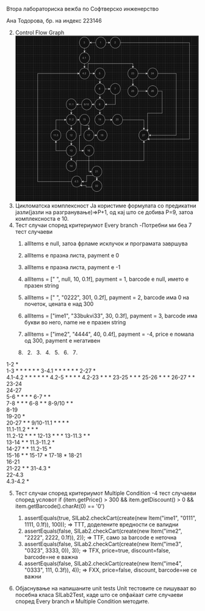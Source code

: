 Втора лабораториска вежба по Софтверско инженерство

Ана Тодорова, бр. на индекс 223146

2. Control Flow Graph
   ![CFG](CFG.png)
3. Цикломатска комплексност
Ја користиме формулата со предикатни јазли(јазли на разгранување)=>P+1, од кај што се добива P=9, затоа комплексноста е 10. 
4. Тест случаи според критериумот Every branch
-Потребни ми беа 7 тест случаеви 
	1. allItems е null, затоа фрламе исклучок и програмата завршува
	2. allItems e празна листа, payment e 0
	3. allItems e празна листа, payment e -1
	4. allItems = [" ", null, 10, 0.1f], payment = 1, barcode e null, името е празен string
	5. allItems = [" ", "0222", 301, 0.2f], payment = 2, barcode има 0 на почеток, цената е над 300
	6. allItems = ["ime1", "33bukvi33", 30, 0.3f], payment = 3, barcode има букви во него, name не е празен string
	7. allItems = ["ime2", "4444", 40, 0.4f], payment = -4, price е помала од 300, payment e негативен

	1.	2.	3.	4.	5.	6.	7.
1-2	*						
1-3		*	*	*	*	*	*
3-4.1		*	*	*	*	*	*
2-27	*						
4.1-4.2		*	*	*	*	*	*
4.2-5				*	*	*	*
4.2-23			*		*		*
23-25			*		*		*
25-26			*		*		*
26-27			*				*
23-24							
24-27							
5-6				*	*	*	*
6-7				*	*		
7-8				*	*		*
6-8						*	*
8-9/10					*	*	
8-19							
19-20				*			
20-27				*			*
9/10-11.1			*	*	*	*	
11.1-11.2				*	*	*	
11.2-12					*	*	*
12-13					*	*	*
13-11.3					*	*	
13-14						*	*
11.3-11.2				*			
14-27						*	*
11.2-15					*		
15-16					*		*
15-17							*
17-18							*
18-21							
16-21							
21-22					*		*
31-4.3					*		
22-4.3							
4.3-4.2					*		

5. Тест случаи според критериумот Multiple Condition
 -4 тест случаеви според условот if (item.getPrice() > 300 && item.getDiscount() > 0 && item.getBarcode().charAt(0) == '0')
	 1. assertEquals(true, SILab2.checkCart(create(new Item("ime1", "0111", 1111, 0.1f)), 100)); => TTT, доделените вредности се валидни
	 2. assertEquals(false, SILab2.checkCart(create(new Item("ime2", "2222", 2222, 0.1f)), 2)); => TTF, само за barcode е неточна
	 3. assertEquals(false, SILab2.checkCart(create(new Item("ime3", "0323", 3333, 0)), 3)); => TFX, price=true, discount=false, barcode=не е важна
	 4. assertEquals(false, SILab2.checkCart(create(new Item("ime4", "0333", 111, 0.3f)), 4)); => FXX, price=false, discount, barcode=не се важни

6. Објаснување на напишаните unit tests
 Unit тестовите се пишуваат во посебна класа SILab2Test, каде што се опфаќаат сите случаеви според Every branch и Multiple Condition методите.
